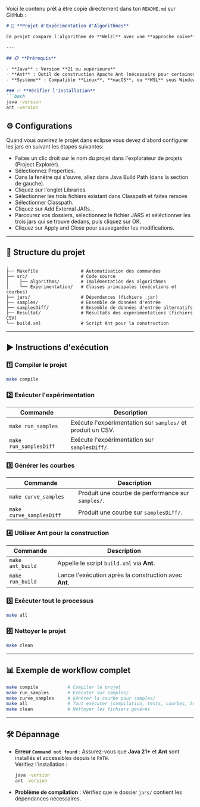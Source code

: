 Voici le contenu prêt à être copié directement dans ton `README.md` sur GitHub :  

```markdown
# 📘 **Projet d'Expérimentation d'Algorithmes**  

Ce projet compare l'algorithme de **Welzl** avec une **approche naïve** sur plusieurs ensembles de données et génère des courbes d'analyse des performances.

---

## 📋 **Prérequis**

- **Java** : Version **21 ou supérieure**  
- **Ant** : Outil de construction Apache Ant (nécessaire pour certaines tâches)  
- **Système** : Compatible **Linux**, **macOS**, ou **WSL** sous Windows  

### ✅ **Vérifier l'installation**
```bash
java -version
ant -version
```

## ⚙️ Configurations
 Quand vous ouvrirez le projet dans eclipse vous devez d'abord configurer les jars en suivant les étapes suivantes:
 - Faites un clic droit sur le nom du projet dans l'explorateur de projets (Project Explorer).
 - Sélectionnez Properties.
 - Dans la fenêtre qui s'ouvre, allez dans Java Build Path (dans la section de gauche).
 - Cliquez sur l'onglet Libraries.
 - Sélectionner les trois fichiers existant dans Classpath et faites remove
 - Sélectionner Classpath.
 - Cliquez sur Add External JARs...
 - Parcourez vos dossiers, sélectionnez le fichier JARS et séléctionner les trois jars qui se trouve dedans, puis cliquez sur OK.
 - Cliquez sur Apply and Close pour sauvegarder les modifications.

---

## 📁 **Structure du projet**
```
.
├── Makefile                # Automatisation des commandes
├── src/                    # Code source
│    ├── algorithms/        # Implémentation des algorithmes
│    └── Experimentation/   # Classes principales (exécutions et courbes)
├── jars/                   # Dépendances (fichiers .jar)
├── samples/                # Ensemble de données d'entrée
├── samplesDiff/            # Ensemble de données d'entrée alternatifs
├── Resultat/               # Résultats des expérimentations (fichiers CSV)
└── build.xml               # Script Ant pour la construction
```

---

## ▶️ **Instructions d'exécution**

### 1️⃣ **Compiler le projet**
```bash
make compile
```

### 2️⃣ **Exécuter l'expérimentation**
| **Commande**        | **Description**                                      |
|---------------------|-----------------------------------------------------|
| `make run_samples`  | Exécute l'expérimentation sur `samples/` et produit un CSV. |
| `make run_samplesDiff` | Exécute l'expérimentation sur `samplesDiff/`.         |

### 3️⃣ **Générer les courbes**
| **Commande**           | **Description**                                      |
|------------------------|-----------------------------------------------------|
| `make curve_samples`    | Produit une courbe de performance sur `samples/`.   |
| `make curve_samplesDiff`| Produit une courbe sur `samplesDiff/`.              |

### 4️⃣ **Utiliser Ant pour la construction**
| **Commande**      | **Description**                               |
|-------------------|----------------------------------------------|
| `make ant_build`  | Appelle le script `build.xml` via **Ant**.    |
| `make run_build`  | Lance l'exécution après la construction avec **Ant**. |

### 5️⃣ **Exécuter tout le processus**
```bash
make all
```

### 6️⃣ **Nettoyer le projet**
```bash
make clean
```

---

## 📊 **Exemple de workflow complet**
```bash
make compile           # Compiler le projet
make run_samples       # Exécuter sur samples/
make curve_samples     # Générer la courbe pour samples/
make all               # Tout exécuter (compilation, tests, courbes, Ant)
make clean             # Nettoyer les fichiers générés
```

---

## 🛠️ **Dépannage**

- **Erreur `Command not found`** : Assurez-vous que **Java 21+** et **Ant** sont installés et accessibles depuis le `PATH`.  
  Vérifiez l'installation :
  ```bash
  java -version
  ant -version
  ```

- **Problème de compilation** : Vérifiez que le dossier `jars/` contient les dépendances nécessaires.
